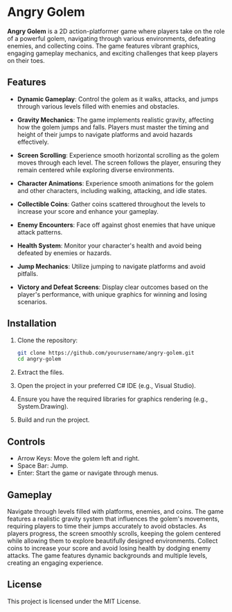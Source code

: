 # Angry Golem

**Angry Golem** is a 2D action-platformer game where players take on the role of a powerful golem, navigating through various environments, defeating enemies, and collecting coins. The game features vibrant graphics, engaging gameplay mechanics, and exciting challenges that keep players on their toes.

## Features

- **Dynamic Gameplay**: Control the golem as it walks, attacks, and jumps through various levels filled with enemies and obstacles.
  
- **Gravity Mechanics**: The game implements realistic gravity, affecting how the golem jumps and falls. Players must master the timing and height of their jumps to navigate platforms and avoid hazards effectively.
  
- **Screen Scrolling**: Experience smooth horizontal scrolling as the golem moves through each level. The screen follows the player, ensuring they remain centered while exploring diverse environments.
  
- **Character Animations**: Experience smooth animations for the golem and other characters, including walking, attacking, and idle states.
  
- **Collectible Coins**: Gather coins scattered throughout the levels to increase your score and enhance your gameplay.
  
- **Enemy Encounters**: Face off against ghost enemies that have unique attack patterns.
  
- **Health System**: Monitor your character's health and avoid being defeated by enemies or hazards.
  
- **Jump Mechanics**: Utilize jumping to navigate platforms and avoid pitfalls.
  
- **Victory and Defeat Screens**: Display clear outcomes based on the player's performance, with unique graphics for winning and losing scenarios.

## Installation

1. Clone the repository:
   ```bash
   git clone https://github.com/yourusername/angry-golem.git
   cd angry-golem
   ```
2. Extract the files.
   
3. Open the project in your preferred C# IDE (e.g., Visual Studio).

4. Ensure you have the required libraries for graphics rendering (e.g., System.Drawing).

4. Build and run the project.
## Controls
- Arrow Keys: Move the golem left and right.
- Space Bar: Jump.
- Enter: Start the game or navigate through menus.
  
## Gameplay
Navigate through levels filled with platforms, enemies, and coins. The game features a realistic gravity system that influences the golem's movements, requiring players to time their jumps accurately to avoid obstacles. As players progress, the screen smoothly scrolls, keeping the golem centered while allowing them to explore beautifully designed environments. Collect coins to increase your score and avoid losing health by dodging enemy attacks. The game features dynamic backgrounds and multiple levels, creating an engaging experience.

## License
This project is licensed under the MIT License.
